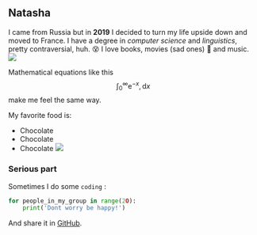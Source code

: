 ## Natasha

I came from Russia but in **2019** I decided to turn my life upside down and moved to France. 
I have a degree in *computer science* and *linguistics*, pretty contraversial, huh. :dizzy_face:
I love books, movies (sad ones) 🥲 and music.
![](https://media.giphy.com/media/5WmyaeDDlmb1m/giphy.gif)

Mathematical equations like this  
$$ \int_0^\infty \mathrm{e}^{-x},\mathrm{d}x $$
make me feel the same way.

My favorite food is:

- Chocolate
- Chocolate
- Chocolate
![](https://media.giphy.com/media/Tyyr7XJh3NKco/giphy.gif)

### Serious part

Sometimes I do some `coding` :
```python
for people_in_my_group in range(2O):
    print('Dont worry be happy!')
```
And share it in [GitHub](https://github.com/).